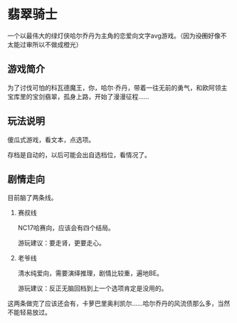 # 翡翠骑士

一个以最伟大的绿灯侠哈尔乔丹为主角的恋爱向文字avg游戏。（因为~~没图~~好像不太能过审所以不做成橙光）

## 游戏简介

为了讨伐可怕的科瓦德魔王，你，哈尔·乔丹，带着一往无前的勇气，和欧阿领主宝库里的宝剑翡翠，孤身上路，开始了漫漫征程……

## 玩法说明

傻瓜式游戏，看文本，点选项。

存档是自动的，以后可能会出自选档位，看情况了。

## 剧情走向

目前脑了两条线。

1. 赛叔线

    NC17哈赛向，应该会有四个结局。

    游玩建议：要走肾，更要走心。

2. 老爷线

    清水纯爱向，需要演绎推理，剧情比较重，遍地BE。

    游玩建议：反正无脑回档到上一个选项肯定是没用的。

这两条做完了应该还会有，卡萝巴里奥利凯尔……哈尔乔丹的风流债那么多，当然不能轻易放过。

